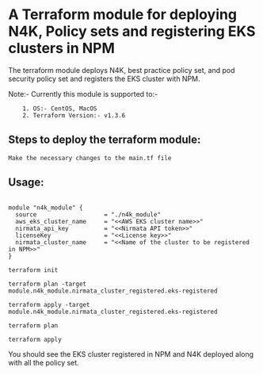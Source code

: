 # A Terraform module for deploying N4K, Policy sets and registering EKS clusters in NPM

The terraform module deploys N4K, best practice policy set, and pod security policy set and registers the EKS cluster with NPM.


Note:- Currently this module is supported to:-

        1. OS:- CentOS, MacOS
        2. Terraform Version:- v1.3.6

## Steps to deploy the terraform module:

```
Make the necessary changes to the main.tf file
```

## Usage:

```

module "n4k_module" {
  source                   = "./n4k_module"
  aws_eks_cluster_name     = "<<AWS EKS cluster name>>"
  nirmata_api_key          = "<<Nirmata API token>>"
  licenseKey               = "<<License key>>"
  nirmata_cluster_name     = "<<Name of the cluster to be registered in NPM>>"
}

```

```
terraform init
```

```
terraform plan -target module.n4k_module.nirmata_cluster_registered.eks-registered
```

```
terraform apply -target module.n4k_module.nirmata_cluster_registered.eks-registered
```

```
terraform plan
```

```
terraform apply
```

You should see the EKS cluster registered in NPM and N4K deployed along with all the policy set.
